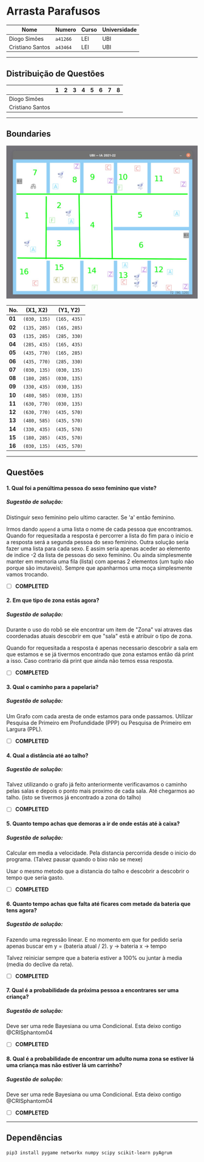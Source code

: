 # Arrasta Parafusos

|        Nome        |  Numero  | Curso | Universidade |
|--------------------|----------|-------|--------------|    
|    Diogo Simões    | `a41266` |  LEI  |      UBI     |
|  Cristiano Santos  | `a43464` |  LEI  |      UBI     |

---

## Distribuição de Questões

|                    | **1** | **2** | **3** | **4** | **5** | **6** | **7** | **8** |
|--------------------|-------|-------|-------|-------|-------|-------|-------|-------|
|    Diogo Simões    |       |       |       |       |       |       |       |       |
|  Cristiano Santos  |       |       |       |       |       |       |       |       |

---
## Boundaries
!["Boundaries Identifiers"](./docs/imgs/Boundaries.jpg)

|   No.    |   (X1, X2)   |   (Y1, Y2)   |
|----------|--------------|--------------|
|  **01**  | `(030, 135)` | `(165, 435)` |
|  **02**  | `(135, 285)` | `(165, 285)` |
|  **03**  | `(135, 285)` | `(285, 330)` |
|  **04**  | `(285, 435)` | `(165, 435)` |
|  **05**  | `(435, 770)` | `(165, 285)` |
|  **06**  | `(435, 770)` | `(285, 330)` |
|  **07**  | `(030, 135)` | `(030, 135)` |
|  **08**  | `(180, 285)` | `(030, 135)` |
|  **09**  | `(330, 435)` | `(030, 135)` |
|  **10**  | `(480, 585)` | `(030, 135)` |
|  **11**  | `(630, 770)` | `(030, 135)` |
|  **12**  | `(630, 770)` | `(435, 570)` |
|  **13**  | `(480, 585)` | `(435, 570)` |
|  **14**  | `(330, 435)` | `(435, 570)` |
|  **15**  | `(180, 285)` | `(435, 570)` |
|  **16**  | `(030, 135)` | `(435, 570)` |

---
## Questões

####  1. Qual foi a penúltima pessoa do sexo feminino que viste?

##### Sugestão de solução:
Distinguir sexo feminino pelo ultimo caracter.
Se 'a' então feminino.

Irmos dando `append` a uma lista o nome de cada pessoa que encontramos.
Quando for requesitada a resposta é percorrer a lista do fim para o inicio e a resposta será a segunda pessoa do sexo feminino.
Outra solução seria fazer uma lista para cada sexo. E assim seria apenas aceder ao elemento de indice -2 da lista de pessoas do sexo feminino.
Ou ainda simplesmente manter em memoria uma fila (lista) com apenas 2 elementos (um tuplo não porque são imutaveis). Sempre que apanharmos uma moça simplesmente vamos trocando.

* [ ] **COMPLETED**

#### 2. Em que tipo de zona estás agora?

##### Sugestão de solução:
Durante o uso do robô se ele encontrar um item de "Zona" vai atraves das coordenadas atuais descobrir em que "sala" está e atribuir o tipo de zona.

Quando for requesitada a resposta é apenas necessario descobrir a sala em que estamos e se já tivermos encontrado que zona estamos então dá print a isso. Caso contrario dá print que ainda não temos essa resposta.

* [ ] **COMPLETED**

#### 3. Qual o caminho para a papelaria?

##### Sugestão de solução:
Um Grafo com cada aresta de onde estamos para onde passamos.
Utilizar Pesquisa de Primeiro em Profundidade (PPP) ou Pesquisa de Primeiro em Largura (PPL).

* [ ] **COMPLETED**

#### 4. Qual a distância até ao talho?

##### Sugestão de solução:
Talvez utilizando o grafo já feito anteriormente verificavamos o caminho pelas salas e depois o ponto mais proximo de cada sala. Até chegarmos ao talho. (isto se tivermos já encontrado a zona do talho)

* [ ] **COMPLETED**

#### 5. Quanto tempo achas que demoras a ir de onde estás até à caixa?

##### Sugestão de solução:
Calcular em media a velocidade. Pela distancia percorrida desde o inicio do programa. (Talvez pausar quando o bixo não se mexe)

Usar o mesmo metodo que a distancia do talho e descobrir a descobrir o tempo que seria gasto.

* [ ] **COMPLETED**

#### 6. Quanto tempo achas que falta até ficares com metade da bateria que tens agora?

##### Sugestão de solução:
Fazendo uma regressão linear. E no momento em que for pedido seria apenas buscar em y = (bateria atual / 2).
y -> bateria
x -> tempo

Talvez reiniciar sempre que a bateria estiver a 100% ou juntar à media (media do declive da reta).

* [ ] **COMPLETED** 

#### 7. Qual é a probabilidade da próxima pessoa a encontrares ser uma criança?

##### Sugestão de solução:
Deve ser uma rede Bayesiana ou uma Condicional. Esta deixo contigo @CRISphantom04

* [ ] **COMPLETED**

#### 8. Qual é a probabilidade de encontrar um adulto numa zona se estiver lá uma criança mas não estiver lá um carrinho?

##### Sugestão de solução:
Deve ser uma rede Bayesiana ou uma Condicional. Esta deixo contigo @CRISphantom04

* [ ] **COMPLETED**

---
## Dependências

```bash
pip3 install pygame networkx numpy scipy scikit-learn pyAgrum
```
